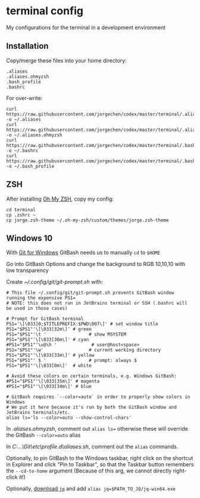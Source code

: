 # terminal config

My configurations for the terminal in a development environment

## Installation

Copy/merge these files into your home directory:

```shell script
.aliases
.aliases.ohmyzsh
.bash_profile
.bashrc
```

For  over-write:

```shell script
curl https://raw.githubusercontent.com/jorgechen/codex/master/terminal/.aliases -o ~/.aliases
curl https://raw.githubusercontent.com/jorgechen/codex/master/terminal/.aliases.ohmyzsh -o ~/.aliases.ohmyzsh
curl https://raw.githubusercontent.com/jorgechen/codex/master/terminal/.bashrc -o ~/.bashrc
curl https://raw.githubusercontent.com/jorgechen/codex/master/terminal/.bash_profile -o ~/.bash_profile
```

## ZSH

After installing [Oh My ZSH](https://github.com/ohmyzsh/ohmyzsh/wiki/Installing-ZSH), copy my config:

```shell script
cd terminal
cp .zshrc ~
cp jorge.zsh-theme ~/.oh-my-zsh/custom/themes/jorge.zsh-theme
``` 

## Windows 10

With [Git for Windows](https://gitforwindows.org/) GitBash needs us to manually `cd` to `$HOME`

Go into GitBash Options and change the background to RGB 10,10,10 with low transparency

Create _~/.config/git/git-prompt.sh_ with:

```shell script
# This file ~/.config/git/git-prompt.sh prevents GitBash window running the expensive PS1=
# NOTE: this does not run in JetBrains terminal or SSH (.bashrc will be used in those cases)

# Prompt for GitBash terminal
PS1='\[\033]0;$TITLEPREFIX:$PWD\007\]' # set window title
PS1="$PS1"'\[\033[32m\]' # green
PS1="$PS1"'\t '                # show MSYSTEM
PS1="$PS1"'\[\033[36m\]' # cyan
#PS1="$PS1"'\u@\h '             # user@host<space>
PS1="$PS1"'\w'                 # current working directory
PS1="$PS1"'\[\033[33m\]' # yellow
PS1="$PS1"' $ '                # prompt: always $
PS1="$PS1"'\[\033[0m\]'  # white

# Avoid these colors on certain terminals, e.g. Windows GitBash:
#PS1="$PS1"'\[\033[35m\]' # magenta
#PS1="$PS1"'\[\033[34m\]' # blue

# GitBash requires `--color=auto` in order to properly show colors in Windows
# We put it here because it's run by both the GitBash window and JetBrains terminals/etc.
alias ls='ls --color=auto --show-control-chars'
```

In _.aliases.ohmyzsh_, comment out `alias ls=` otherwise these will override the GitBash `--color=auto` alias

In _C:\...\Git\etc\profile.d\aliases.sh_, comment out the `alias` commands.

Optionally, to pin GitBash to the Windows taskbar, right click on the shortcut in Explorer and click "Pin to Taskbar", so that the Taskbar button remembers the `--cd-to-home` argument (Because of this arg, we cannot directly right-click it!)

Optionally, [download `jq`](https://stedolan.github.io/jq/) and add `alias jq=$PATH_TO_JQ/jq-win64.exe`
